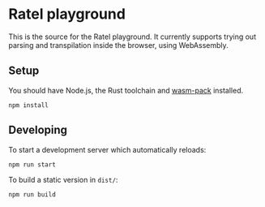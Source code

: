 # Ratel playground

This is the source for the Ratel playground. It currently supports trying out parsing and transpilation inside the browser, using WebAssembly.

## Setup

You should have Node.js, the Rust toolchain and [wasm-pack](https://rustwasm.github.io/wasm-pack/) installed.

```
npm install
```

## Developing

To start a development server which automatically reloads:

```
npm run start
```

To build a static version in `dist/`:

```
npm run build
```
